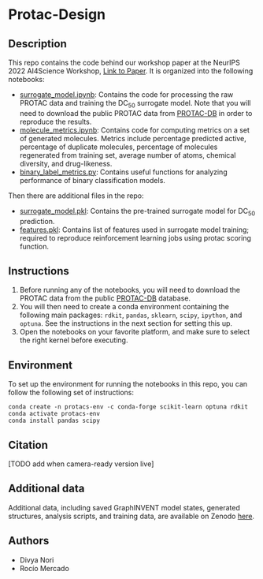 # Protac-Design
## Description
This repo contains the code behind our workshop paper at the NeurIPS 2022 AI4Science Workshop, [Link to Paper](https://openreview.net/pdf?id=pGyp4o9gky0). It is organized into the following notebooks:

* [surrogate_model.ipynb](./surrogate_model.ipynb): Contains the code for processing the raw PROTAC data and training the DC<sub>50</sub> surrogate model. Note that you will need to download the public PROTAC data from [PROTAC-DB](http://cadd.zju.edu.cn/protacdb/downloads) in order to reproduce the results.
* [molecule_metrics.ipynb](./molecule_metrics.ipynb): Contains code for computing metrics on a set of generated molecules. Metrics include percentage predicted active, percentage of duplicate molecules, percentage of molecules regenerated from training set, average number of atoms, chemical diversity, and drug-likeness.
* [binary_label_metrics.py](./binary_label_metrics.py): Contains useful functions for analyzing performance of binary classification models. 

Then there are additional files in the repo:
* [surrogate_model.pkl](./surrogate_model.pkl): Contains the pre-trained surrogate model for DC<sub>50</sub> prediction.
* [features.pkl](./features.pkl): Contains list of features used in surrogate model training; required to reproduce reinforcement learning jobs using protac scoring function.


## Instructions
1. Before running any of the notebooks, you will need to download the PROTAC data from the public [PROTAC-DB](http://cadd.zju.edu.cn/protacdb) database.
2. You will then need to create a conda environment containing the following main packages: `rdkit`, `pandas`, `sklearn`, `scipy`, `ipython`, and `optuna`. See the instructions in the next section for setting this up.
3. Open the notebooks on your favorite platform, and make sure to select the right kernel before executing.

## Environment
To set up the environment for running the notebooks in this repo, you can follow the following set of instructions:
```
conda create -n protacs-env -c conda-forge scikit-learn optuna rdkit
conda activate protacs-env
conda install pandas scipy 
```


## Citation
[TODO add when camera-ready version live]

## Additional data
Additional data, including saved GraphINVENT model states, generated structures, analysis scripts, and training data, are available on Zenodo [here](https://doi.org/10.5281/zenodo.7278277).

## Authors
* Divya Nori
* Rocío Mercado
